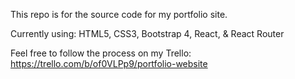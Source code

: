 This repo is for the source code for my portfolio site.

Currently using:
HTML5,
CSS3,
Bootstrap 4,
React, &
React Router

Feel free to follow the process on my Trello:
https://trello.com/b/of0VLPp9/portfolio-website
